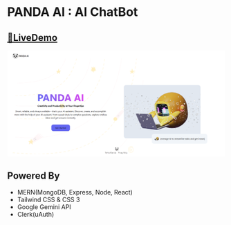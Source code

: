 
# PANDA AI : AI ChatBot




## [🔗LiveDemo](https://pandaai.up.railway.app/) 

![App Screenshot](./client/public/app.png)


## Powered By
 - MERN(MongoDB, Express, Node, React)
 - Tailwind CSS & CSS 3
 - Google Gemini API
 - Clerk(uAuth)
